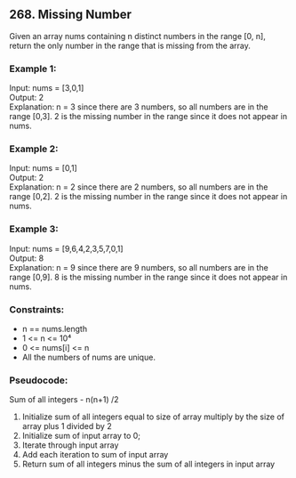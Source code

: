 ## 268. Missing Number

Given an array nums containing n distinct numbers in the range [0, n], return the only number in the range that is missing from the array.


### Example 1:

Input: nums = [3,0,1]\
Output: 2\
Explanation: n = 3 since there are 3 numbers, so all numbers are in the range [0,3]. 2 is the missing number in the range since it does not appear in nums.

### Example 2:

Input: nums = [0,1]\
Output: 2\
Explanation: n = 2 since there are 2 numbers, so all numbers are in the range [0,2]. 2 is the missing number in the range since it does not appear in nums.

### Example 3:

Input: nums = [9,6,4,2,3,5,7,0,1]\
Output: 8\
Explanation: n = 9 since there are 9 numbers, so all numbers are in the range [0,9]. 8 is the missing number in the range since it does not appear in nums.


### Constraints:

- n == nums.length
- 1 <= n <= 10&#8308;
- 0 <= nums[i] <= n
- All the numbers of nums are unique.

### Pseudocode:

Sum of all integers - n(n+1) /2
1. Initialize sum of all integers equal to size of array multiply by the size of array plus 1 divided by 2
2. Initialize sum of input array to 0;
3. Iterate through input array
4. Add each iteration to sum of input array
5. Return sum of all integers minus the sum of all integers in input array
